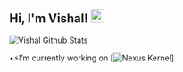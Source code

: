 <h2>Hi, I'm Vishal! <img src="https://github.githubassets.com/images/mona-whisper.gif" height="24" /></h2>

![Vishal Github Stats](https://github-readme-stats.vercel.app/api?username=akira-vishal&theme=highcontrast&show_icons=true)

•⚡I’m currently working on [![Nexus Kernel](t.me/NexusKernel)]